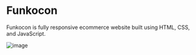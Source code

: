 # Funkocon

Funkocon is fully responsive ecommerce website built using HTML, CSS, and JavaScript.

![image](https://github.com/sthefanyspina/Funkocon/assets/125087195/d2875094-4967-4d16-ae55-ad898569bd75)
